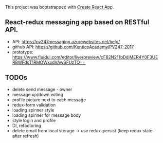 This project was bootstrapped with [Create React App](https://github.com/facebookincubator/create-react-app).

## React-redux messaging app based on RESTful API.

- API: https://pv247messaging.azurewebsites.net/help/
- github API: https://github.com/KenticoAcademy/PV247-2017
- prototype: https://www.fluidui.com/editor/live/preview/cF82N211bDdjMER4Y0F3UERBWFdsT1RMOWxxdVAwSFUzTQ==

## TODOs
- delete send message - owner
- message up/down voting
- profile picture next to each message
- redux-form validation
- loading spinner style
- loading spinner for message body
- style login and profile
- DI, refactoring
- delete email from local storage -> use redux-persist (keep redux state after refresh)



